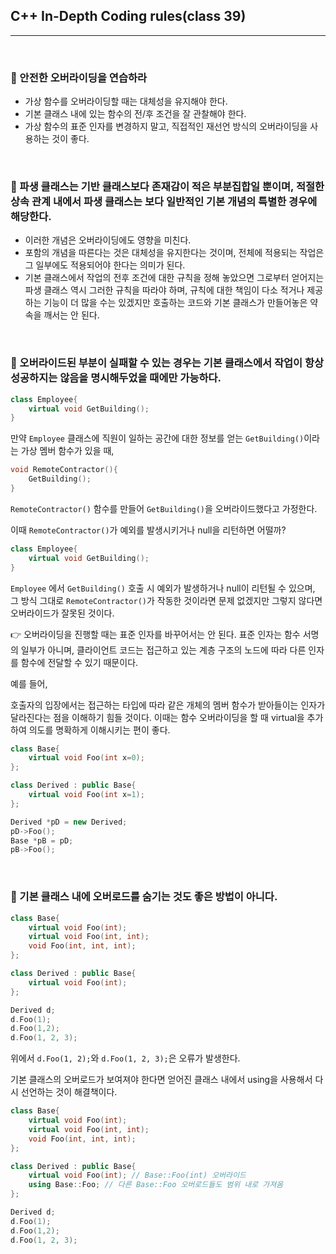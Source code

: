 ## C++ In-Depth Coding rules(class 39)

***

<br>



### :pushpin: 안전한 오버라이딩을 연습하라

- 가상 함수를 오버라이딩할 때는 대체성을 유지해야 한다.
- 기본 클래스 내에 있는 함수의 전/후 조건을 잘 관찰해야 한다.
- 가상 함수의 표준 인자를 변경하지 말고, 직접적인 재선언 방식의 오버라이딩을 사용하는 것이 좋다.

<br>

### :pushpin: 파생 클래스는 기반 클래스보다 존재감이 적은 부분집합일 뿐이며, 적절한 상속 관계 내에서 파생 클래스는 보다 일반적인 기본 개념의 특별한 경우에 해당한다.

- 이러한 개념은 오버라이딩에도 영향을 미친다.
- 포함의 개념을 따른다는 것은 대체성을 유지한다는 것이며, 전체에 적용되는 작업은 그 일부에도 적용되어야 한다는 의미가 된다.
- 기본 클래스에서 작업의 전후 조건에 대한 규칙을 정해 놓았으면 그로부터 얻어지는 파생 클래스 역시 그러한 규칙을 따라야 하며, 규칙에 대한 책임이 다소 적거나 제공하는 기능이 더 많을 수는 있겠지만 호출하는 코드와 기본 클래스가 만들어놓은 약속을 깨서는 안 된다.

<br>


### :pushpin: 오버라이드된 부분이 실패할 수 있는 경우는 기본 클래스에서 작업이 항상 성공하지는 않음을 명시해두었을 때에만 가능하다.

```c++
class Employee{
    virtual void GetBuilding();
}
```

만약 ```Employee``` 클래스에 직원이 일하는 공간에 대한 정보를 얻는 ```GetBuilding()```이라는 가상 멤버 함수가 있을 때,

```c++
void RemoteContractor(){
    GetBuilding();
}
```

```RemoteContractor()``` 함수를 만들어 ```GetBuilding()```을 오버라이드했다고 가정한다.

이때 ```RemoteContractor()```가 예외를 발생시키거나 null을 리턴하면 어떨까?

```c++
class Employee{
    virtual void GetBuilding();
}
```

```Employee``` 에서 ```GetBuilding()``` 호출 시 예외가 발생하거나 null이 리턴될 수 있으며, 그 방식 그대로 ```RemoteContractor()```가 작동한 것이라면 문제 없겠지만 그렇지 않다면 오버라이드가 잘못된 것이다.

:point_right: 오버라이딩을 진행할 때는 표준 인자를 바꾸어서는 안 된다. 표준 인자는 함수 서명의 일부가 아니며, 클라이언트 코드는 접근하고 있는 계층 구조의 노드에 따라 다른 인자를 함수에 전달할 수 있기 때문이다.

예를 들어,

호출자의 입장에서는 접근하는 타입에 따라 같은 개체의 멤버 함수가 받아들이는 인자가 달라진다는 점을 이해하기 힘들 것이다. 이때는 함수 오버라이딩을 할 때 virtual을 추가하여 의도를 명확하게 이해시키는 편이 좋다.

```c++
class Base{
    virtual void Foo(int x=0);
};

class Derived : public Base{
    virtual void Foo(int x=1);
};

Derived *pD = new Derived;
pD->Foo();
Base *pB = pD;
pB->Foo();
```



<br>

### :pushpin: 기본 클래스 내에 오버로드를 숨기는 것도 좋은 방법이 아니다.

```c++
class Base{
    virtual void Foo(int);
    virtual void Foo(int, int);
    void Foo(int, int, int);
};

class Derived : public Base{
    virtual void Foo(int);
};

Derived d;
d.Foo(1);
d.Foo(1,2);
d.Foo(1, 2, 3);
```

위에서 ```d.Foo(1, 2);```와 ```d.Foo(1, 2, 3);```은 오류가 발생한다.

기본 클래스의 오버로드가 보여져야 한다면 얻어진 클래스 내에서 using을 사용해서 다시 선언하는 것이 해결책이다.

```c++
class Base{
    virtual void Foo(int);
    virtual void Foo(int, int);
    void Foo(int, int, int);
};

class Derived : public Base{
    virtual void Foo(int); // Base::Foo(int) 오버라이드
    using Base::Foo; // 다른 Base::Foo 오버로드들도 범위 내로 가져옴
};

Derived d;
d.Foo(1);
d.Foo(1,2);
d.Foo(1, 2, 3);
```

